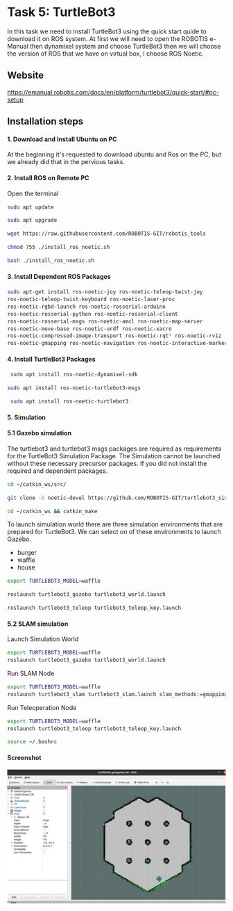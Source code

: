 
# Task 5: TurtleBot3 
In this task we need to install TurtleBot3 using the quick start quide to download it on ROS system.
At first we will need to open the ROBOTIS e-Manual then dynamixel system and choose TurtleBot3 then we will choose the version of ROS that we have on virtual box, I choose ROS Noetic.

## Website
https://emanual.robotis.com/docs/en/platform/turtlebot3/quick-start/#pc-setup









 
## Installation steps

#### 1. Download and Install Ubuntu on PC
 At the beginning it's requested to download ubuntu and Ros on the PC, but we already did that in the pervious tasks.

#### 2. Install ROS on Remote PC
Open the terminal 
```bash
sudo apt update
```
```bash
sudo apt upgrade
```
```bash
wget https://raw.githubusercontent.com/ROBOTIS-GIT/robotis_tools
```
```bash
chmod 755 ./install_ros_noetic.sh 
```
```bash
bash ./install_ros_noetic.sh
```
#### 3. Install Dependent ROS Packages
```bash 
sudo apt-get install ros-noetic-joy ros-noetic-teleop-twist-joy
ros-noetic-teleop-twist-keyboard ros-noetic-laser-proc
ros-noetic-rgbd-launch ros-noetic-rosserial-arduino
ros-noetic-rosserial-python ros-noetic-rosserial-client
ros-noetic-rosserial-msgs ros-noetic-amcl ros-noetic-map-server
ros-noetic-move-base ros-noetic-urdf ros-noetic-xacro
ros-noetic-compressed-image-transport ros-noetic-rqt* ros-noetic-rviz
ros-noetic-gmapping ros-noetic-navigation ros-noetic-interactive-markers
```

#### 4. Install TurtleBot3 Packages
```bash 
 sudo apt install ros-noetic-dynamixel-sdk
  ```
```bash
sudo apt install ros-noetic-turtlebot3-msgs
```
```bash
 sudo apt install ros-noetic-turtlebot3
 ```
#### 5. Simulation
#### 5.1 Gazebo simulation
The turtlebot3 and turtlebot3 msgs packages are required as requirements for the TurtleBot3 Simulation Package.
The Simulation cannot be launched without these necessary precursor packages.
If you did not install the required and dependent packages.
```bash
cd ~/catkin_ws/src/ 
```
```bash
git clone -b noetic-devel https://github.com/ROBOTIS-GIT/turtlebot3_simulations.git 
```
```bash
cd ~/catkin_ws && catkin_make
```
To launch simulation world there are three simulation environments that are prepared for TurtleBot3. We can select on of these environments to launch Gazebo.

- burger 
- waffle
- house

```bash
export TURTLEBOT3_MODEL=waffle
```
 ```bash
roslaunch turtlebot3_gazebo turtlebot3_world.launch
```
```bash
roslaunch turtlebot3_teleop turtlebot3_teleop_key.launch
```

#### 5.2 SLAM simulation

Launch Simulation World
```bash
export TURTLEBOT3_MODEL=waffle 
roslaunch turtlebot3_gazebo turtlebot3_world.launch
```
Run SLAM Node
```bash
export TURTLEBOT3_MODEL=waffle 
roslaunch turtlebot3_slam turtlebot3_slam.launch slam_methods:=gmapping
```
Run Teleoperation Node
```bash
export TURTLEBOT3_MODEL=waffle
roslaunch turtlebot3_teleop turtlebot3_teleop_key.launch
```
```bash
source ~/.bashrc
```

#### Screenshot
![](https://github.com/BatolG/AI-Task-5/blob/main/task_51.jpg)
